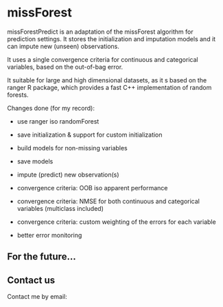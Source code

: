 # missForest

missForestPredict is an adaptation of the missForest algorithm for prediction settings. It stores the initialization and imputation models and it can impute new (unseen) observations. 

It uses a single convergence criteria for continuous and categorical variables, based on the out-of-bag error.

It suitable for large and high dimensional datasets, as it s based on the ranger R package, which provides a fast C++ implementation of  random forests.

Changes done (for my record):

- use ranger iso randomForest

- save initialization & support for custom initialization

- build models for non-missing variables

- save models

- impute (predict) new observation(s)

- convergence criteria: OOB iso apparent performance

- convergence criteria: NMSE for both continuous and categorical variables (multiclass included)

- convergence criteria: custom weighting of the errors for each variable

- better error monitoring 

## For the future...

## Contact us

Contact me by email: 
